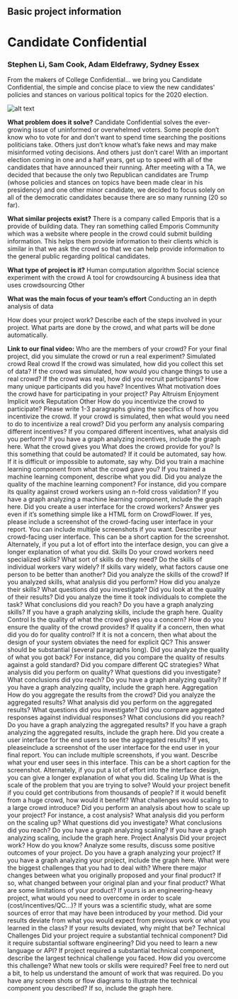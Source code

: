 ## Basic project information
# Candidate Confidential
### Stephen Li, Sam Cook, Adam Eldefrawy, Sydney Essex
From the makers of College Confidential… we bring you Candidate Confidential, the simple and concise place to view the new candidates' policies and stances on various political topics for the 2020 election.

![alt text](https://raw.githubusercontent.com/username/projectname/branch/path/to/img.png)

**What problem does it solve?**
Candidate Confidential solves the ever-growing issue of uninformed or overwhelmed voters. Some people don’t know who to vote for and don’t want to spend time searching the positions politicians take. Others just don’t know what’s fake news and may make misinformed voting decisions. And others just don’t care! With an important election coming in one and a half years, get up to speed with all of the candidates that have announced their running. After meeting with a TA, we decided that because the only two Republican candidates are Trump (whose policies and stances on topics have been made clear in his presidency) and one other minor candidate, we decided to focus solely on all of the democratic candidates because there are so many running (20 so far).

**What similar projects exist?**
There is a company called Emporis that is a provide of building data. They ran something called Emporis Community which was a website where people in the crowd could submit building information. This helps them provide information to their clients which is similar in that we ask the crowd so that we can help provide information to the general public regarding political candidates.

**What type of project is it?**
Human computation algorithm
Social science experiment with the crowd
A tool for crowdsourcing
A business idea that uses crowdsourcing
Other

**What was the main focus of your team’s effort**
Conducting an in depth analysis of data

How does your project work? Describe each of the steps involved in your project. What parts are done by the crowd, and what parts will be done automatically.

**Link to our final video:**
Who are the members of your crowd?
For your final project, did you simulate the crowd or run a real experiment?
Simulated crowd
Real crowd
If the crowd was simulated, how did you collect this set of data?
If the crowd was simulated, how would you change things to use a real crowd?
If the crowd was real, how did you recruit participants?
How many unique participants did you have?
Incentives
What motivation does the crowd have for participating in your project?
Pay
Altruism
Enjoyment
Implicit work
Reputation
Other
How do you incentivize the crowd to participate? Please write 1-3 paragraphs giving the specifics of how you incentivize the crowd. If your crowd is simulated, then what would you need to do to incentivize a real crowd?
Did you perform any analysis comparing different incentives?
If you compared different incentives, what analysis did you perform? If you have a graph analyzing incentives, include the graph here.
What the crowd gives you
What does the crowd provide for you?
Is this something that could be automated?
If it could be automated, say how. If it is difficult or impossible to automate, say why.
Did you train a machine learning component from what the crowd gave you?
If you trained a machine learning component, describe what you did.
Did you analyze the quality of the machine learning component? For instance, did you compare its quality against crowd workers using an n-fold cross validation?
If you have a graph analyzing a machine learning component, include the graph here.
Did you create a user interface for the crowd workers? Answer yes even if it’s something simple like a HTML form on CrowdFlower.
If yes, please include a screenshot of the crowd-facing user interface in your report. You can include multiple screenshots if you want.
Describe your crowd-facing user interface. This can be a short caption for the screenshot. Alternately, if you put a lot of effort into the interface design, you can give a longer explanation of what you did.
Skills
Do your crowd workers need specialized skills?
What sort of skills do they need?
Do the skills of individual workers vary widely?
If skills vary widely, what factors cause one person to be better than another?
Did you analyze the skills of the crowd?
If you analyzed skills, what analysis did you perform? How did you analyze their skills? What questions did you investigate? Did you look at the quality of their results? Did you analyze the time it took individuals to complete the task? What conclusions did you reach?
Do you have a graph analyzing skills? If you have a graph analyzing skills, include the graph here.
Quality Control
Is the quality of what the crowd gives you a concern?
How do you ensure the quality of the crowd provides?
If quality if a concern, then what did you do for quality control? If it is not a concern, then what about the design of your system obviates the need for explicit QC? This answer should be substantial (several paragraphs long).
Did you analyze the quality of what you got back? For instance, did you compare the quality of results against a gold standard? Did you compare different QC strategies?
What analysis did you perform on quality?
What questions did you investigate? What conclusions did you reach?
Do you have a graph analyzing quality? If you have a graph analyzing quality, include the graph here.
Aggregation
How do you aggregate the results from the crowd?
Did you analyze the aggregated results?
What analysis did you perform on the aggregated results? What questions did you investigate? Did you compare aggregated responses against individual responses? What conclusions did you reach?
Do you have a graph analyzing the aggregated results? If you have a graph analyzing the aggregated results, include the graph here.
Did you create a user interface for the end users to see the aggregated results? If yes, pleaseinclude a screenshot of the user interface for the end user in your final report. You can include multiple screenshots, if you want.
Describe what your end user sees in this interface. This can be a short caption for the screenshot. Alternately, if you put a lot of effort into the interface design, you can give a longer explanation of what you did.
Scaling Up
What is the scale of the problem that you are trying to solve?
Would your project benefit if you could get contributions from thousands of people?
If it would benefit from a huge crowd, how would it benefit?
What challenges would scaling to a large crowd introduce?
Did you perform an analysis about how to scale up your project? For instance, a cost analysis?
What analysis did you perform on the scaling up?
What questions did you investigate? What conclusions did you reach?
Do you have a graph analyzing scaling? If you have a graph analyzing scaling, include the graph here.
Project Analysis
Did your project work? How do you know? Analyze some results, discuss some positive outcomes of your project.
Do you have a graph analyzing your project? If you have a graph analyzing your project, include the graph here.
What were the biggest challenges that you had to deal with?
Where there major changes between what you originally proposed and your final product?
If so, what changed between your original plan and your final product?
What are some limitations of your product? If yours is an engineering-heavy project, what would you need to overcome in order to scale (cost/incentives/QC…)? If yours was a scientific study, what are some sources of error that may have been introduced by your method.
Did your results deviate from what you would expect from previous work or what you learned in the class?
If your results deviated, why might that be?
Technical Challenges
Did your project require a substantial technical component? Did it require substantial software engineering? Did you need to learn a new language or API?
If project required a substantial technical component, describe the largest technical challenge you faced.
How did you overcome this challenge? What new tools or skills were required? Feel free to nerd out a bit, to help us understand the amount of work that was required.
Do you have any screen shots or flow diagrams to illustrate the technical component you described? If so, include the graph here.
